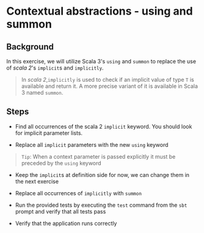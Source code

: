 # Contextual abstractions - using and summon

## Background

In this exercise, we will utilize Scala 3's `using` and `summon` to replace the
use of _scala 2_'s `implicit`s and `implicitly`.

> In _scala 2_,`implicitly` is used to check if an implicit value of type `T` 
> is available and return it. A more precise variant of it is available in Scala 3 
> named `summon`.

## Steps

- Find all occurrences of the scala 2 `implicit` keyword. You should look
  for implicit parameter lists.

- Replace all `implicit` parameters with the new `using` keyword

> `Tip`: When a context parameter is passed explicitly it must be preceded by
>  the `using` keyword

- Keep the `implicit`s at definition side for now, we can change them in  the 
  next exercise

- Replace all occurrences of `implicitly` with `summon`

- Run the provided tests by executing the `test` command from the `sbt` prompt
  and verify that all tests pass

- Verify that the application runs correctly
